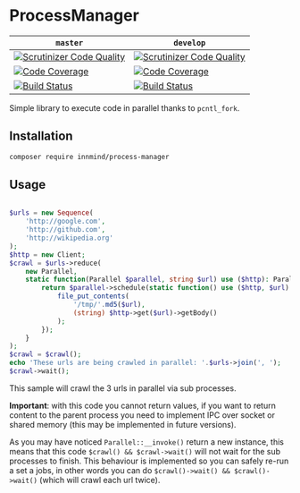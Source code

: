 # ProcessManager

| `master` | `develop` |
|----------|-----------|
| [![Scrutinizer Code Quality](https://scrutinizer-ci.com/g/Innmind/ProcessManager/badges/quality-score.png?b=master)](https://scrutinizer-ci.com/g/Innmind/ProcessManager/?branch=master) | [![Scrutinizer Code Quality](https://scrutinizer-ci.com/g/Innmind/ProcessManager/badges/quality-score.png?b=develop)](https://scrutinizer-ci.com/g/Innmind/ProcessManager/?branch=develop) |
| [![Code Coverage](https://scrutinizer-ci.com/g/Innmind/ProcessManager/badges/coverage.png?b=master)](https://scrutinizer-ci.com/g/Innmind/ProcessManager/?branch=master) | [![Code Coverage](https://scrutinizer-ci.com/g/Innmind/ProcessManager/badges/coverage.png?b=develop)](https://scrutinizer-ci.com/g/Innmind/ProcessManager/?branch=develop) |
| [![Build Status](https://scrutinizer-ci.com/g/Innmind/ProcessManager/badges/build.png?b=master)](https://scrutinizer-ci.com/g/Innmind/ProcessManager/build-status/master) | [![Build Status](https://scrutinizer-ci.com/g/Innmind/ProcessManager/badges/build.png?b=develop)](https://scrutinizer-ci.com/g/Innmind/ProcessManager/build-status/develop) |

Simple library to execute code in parallel thanks to `pcntl_fork`.

## Installation

```sh
composer require innmind/process-manager
```

## Usage

```php

$urls = new Sequence(
    'http://google.com',
    'http://github.com',
    'http://wikipedia.org'
);
$http = new Client;
$crawl = $urls->reduce(
    new Parallel,
    static function(Parallel $parallel, string $url) use ($http): Parallel {
        return $parallel->schedule(static function() use ($http, $url): void {
            file_put_contents(
                '/tmp/'.md5($url),
                (string) $http->get($url)->getBody()
            );
        });
    }
);
$crawl = $crawl();
echo 'These urls are being crawled in parallel: '.$urls->join(', ');
$crawl->wait();
```

This sample will crawl the 3 urls in parallel via sub processes.

**Important**: with this code you cannot return values, if you want to return content to the parent process you need to implement IPC over socket or shared memory (this may be implemented in future versions).

As you may have noticed `Parallel::__invoke()` return a new instance, this means that this code `$crawl() && $crawl->wait()` will not wait for the sub processes to finish. This behaviour is implemented so you can safely re-run a set a jobs, in other words you can do `$crawl()->wait() && $crawl()->wait()` (which will crawl each url twice).
